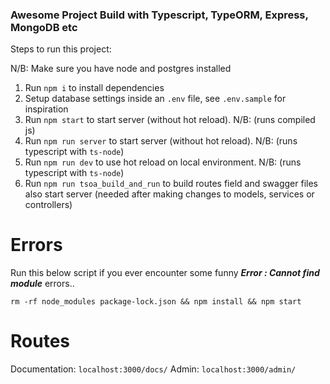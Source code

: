 ### Awesome Project Build with Typescript, TypeORM, Express, MongoDB etc

Steps to run this project:

N/B: Make sure you have node and postgres installed

1. Run `npm i` to install dependencies
2. Setup database settings inside an `.env` file, see `.env.sample` for inspiration
3. Run `npm start` to start server (without hot reload). N/B: (runs compiled js)
4. Run `npm run server` to start server (without hot reload). N/B: (runs typescript with `ts-node`)
5. Run `npm run dev` to use hot reload on local environment. N/B: (runs typescript with `ts-node`)
6. Run `npm run tsoa_build_and_run` to build routes field and swagger files also start server (needed after making changes to models, services or controllers)



# Errors
Run this below script if you ever encounter some funny ***Error : Cannot find module*** errors..

`rm -rf node_modules package-lock.json && npm install && npm start`


# Routes
Documentation: `localhost:3000/docs/`
Admin: `localhost:3000/admin/`
